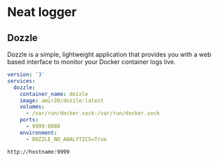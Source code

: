 # Neat logger

## Dozzle

Dozzle is a simple, lightweight application that provides you with a web based interface to monitor your Docker container logs live.

```yaml
version: '3'
services:
  dozzle:
    container_name: dozzle
    image: amir20/dozzle:latest
    volumes:
      - /var/run/docker.sock:/var/run/docker.sock
    ports:
      - 9999:8080
    environment:
      - DOZZLE_NO_ANALYTICS=True
```

```url
http://hostname:9999
```
